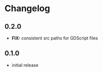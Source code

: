 # Changelog

## 0.2.0

* **FIX:** consistent src paths for GDScript files

## 0.1.0

* initial release
